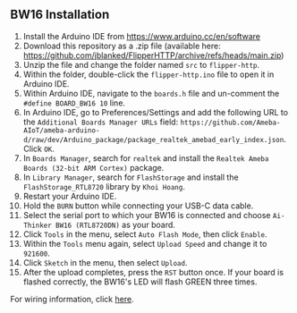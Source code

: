 ## BW16 Installation
1. Install the Arduino IDE from https://www.arduino.cc/en/software
2. Download this repository as a .zip file (available here: https://github.com/jblanked/FlipperHTTP/archive/refs/heads/main.zip)
3. Unzip the file and change the folder named `src` to `flipper-http`. 
4. Within the folder, double-click the `flipper-http.ino` file to open it in Arduino IDE.
5. Within Arduino IDE, navigate to the `boards.h` file and un-comment the `#define BOARD_BW16 10` line.
6. In Arduino IDE, go to Preferences/Settings and add the following URL to the `Additional Boards Manager URLs` field: `https://github.com/Ameba-AIoT/ameba-arduino-d/raw/dev/Arduino_package/package_realtek_amebad_early_index.json`. Click `OK`.
7. In `Boards Manager`, search for `realtek` and install the `Realtek Ameba Boards (32-bit ARM Cortex)` package. 
8. In `Library Manager`, search for `FlashStorage` and install the `FlashStorage_RTL8720` library by `Khoi Hoang`.
9. Restart your Arduino IDE.
10. Hold the `BURN` button while connecting your USB-C data cable.
11. Select the serial port to which your BW16 is connected and choose `Ai-Thinker BW16 (RTL8720DN)` as your board.
12. Click `Tools` in the menu, select `Auto Flash Mode`, then click `Enable`.
13. Within the `Tools` menu again, select `Upload Speed` and change it to `921600`.
14. Click `Sketch` in the menu, then select `Upload`.
15. After the upload completes, press the `RST` button once. If your board is flashed correctly, the BW16's LED will flash GREEN three times.

For wiring information, click [here](https://github.com/jblanked/FlipperHTTP?tab=readme-ov-file#wiring).
